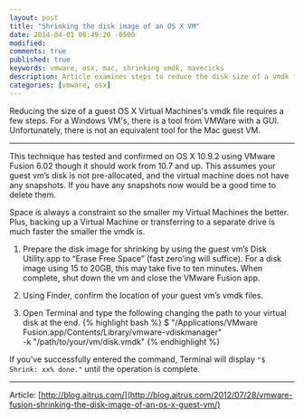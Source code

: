```yaml
---
layout: post
title: "Shrinking the disk image of an OS X VM"
date: 2014-04-01 08:49:20 -0500
modified: 
comments: true
published: true
keywords: vmware, osx, mac, shrinking vmdk, mavericks
description: Article examines steps to reduce the disk size of a vmdk file on a mac.
categories: [vmware, osx]
---
```

Reducing the size of a guest OS X Virtual Machines's vmdk file requires a few steps.  For a Windows VM's, there is a tool from VMWare with a GUI.  Unfortunately, there is not an equivalent tool for the Mac guest VM.

---

This technique has tested and confirmed on OS X 10.9.2 using VMware Fusion 6.02 though it should work from 10.7 and up. This assumes your guest vm’s disk is not pre-allocated, and the virtual machine does not have any snapshots. If you have any snapshots now would be a good time to delete them.  

Space is always a constraint so the smaller my Virtual Machines the better. Plus, backing up a Virtual Machine or transferring to a separate drive is much faster the smaller the vmdk is.

1. Prepare the disk image for shrinking by using the guest vm’s Disk Utility.app to “Erase Free Space” (fast zero’ing will suffice).  For a disk image using 15 to 20GB, this may take five to ten minutes. When complete, shut down the vm and close the VMware Fusion app.

2. Using Finder, confirm the location of your guest vm’s vmdk files.

3. Open Terminal and type the following changing the path to your virtual disk at the end.
{% highlight bash %}
$ "/Applications/VMware Fusion.app/Contents/Library/vmware-vdiskmanager" \
 -k "/path/to/your/vm/disk.vmdk"
{% endhighlight %}

If you’ve successfully entered the command, Terminal will display ``"$ Shrink: xx% done."`` until the operation is complete.  

---

Article: [http://blog.aitrus.com/](http://blog.aitrus.com/2012/07/28/vmware-fusion-shrinking-the-disk-image-of-an-os-x-guest-vm/)